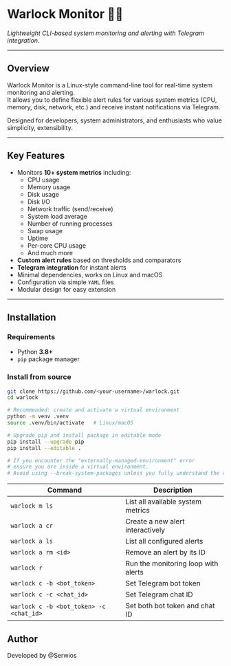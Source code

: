 # **Warlock Monitor** 🧙‍♂️  
*Lightweight CLI-based system monitoring and alerting with Telegram integration.*

---

## **Overview**
Warlock Monitor is a Linux-style command-line tool for real-time system monitoring and alerting.  
It allows you to define flexible alert rules for various system metrics (CPU, memory, disk, network, etc.) and receive instant notifications via Telegram.  

Designed for developers, system administrators, and enthusiasts who value simplicity, extensibility.

---

## **Key Features**
- Monitors **10+ system metrics** including:
  - CPU usage
  - Memory usage
  - Disk usage
  - Disk I/O
  - Network traffic (send/receive)
  - System load average
  - Number of running processes
  - Swap usage
  - Uptime
  - Per-core CPU usage
  - And much more
- **Custom alert rules** based on thresholds and comparators
- **Telegram integration** for instant alerts
- Minimal dependencies, works on Linux and macOS
- Configuration via simple `YAML` files
- Modular design for easy extension

---

## **Installation**
### **Requirements**
- Python **3.8+**
- `pip` package manager

### **Install from source**

```bash
git clone https://github.com/<your-username>/warlock.git
cd warlock

# Recommended: create and activate a virtual environment
python -m venv .venv
source .venv/bin/activate   # Linux/macOS

# Upgrade pip and install package in editable mode
pip install --upgrade pip
pip install --editable .

# If you encounter the "externally-managed-environment" error
# ensure you are inside a virtual environment.
# Avoid using --break-system-packages unless you fully understand the risks.
```

| Command                                 | Description          |
| --------------------------------------- | -------------------- |
| `warlock m ls`                          | List all available system metrics |
| `warlock a cr`                          | Create a new alert interactively |
| `warlock a ls`                          | List all configured alerts |
| `warlock a rm <id>`                     | Remove an alert by its ID |
| `warlock r`                             | Run the monitoring loop with alerts |
| `warlock c -b <bot_token>`              | Set Telegram bot token |
| `warlock c -c <chat_id>`                | Set Telegram chat ID |
| `warlock c -b <bot_token> -c <chat_id>` | Set both bot token and chat ID |



## Author
Developed by @Serwios